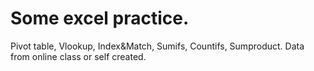 # Some excel practice. 
Pivot table, Vlookup, Index&Match, Sumifs, Countifs, Sumproduct. 
Data from online class or self created. 
